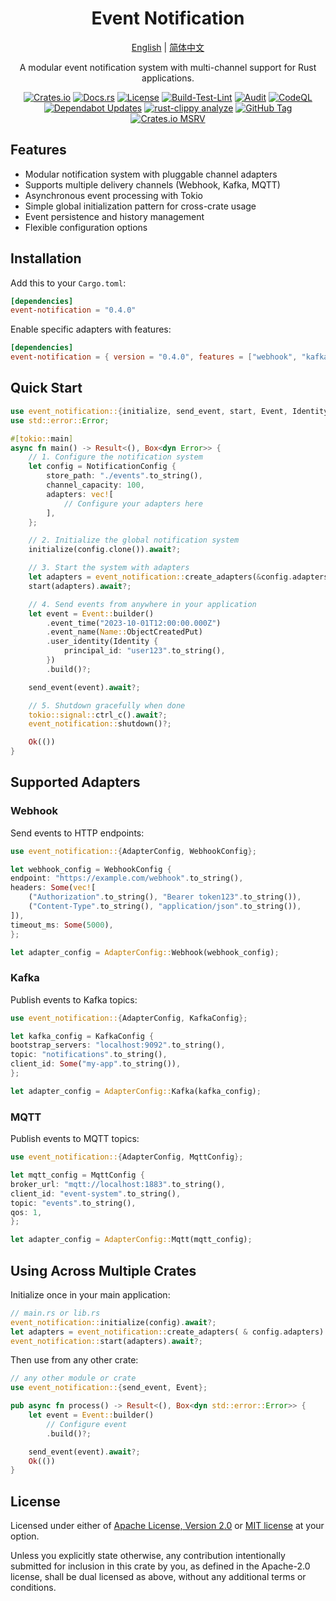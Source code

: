 <div align="center">
<h1> Event Notification</h1>

[English](./README.md) | [简体中文](./README-zh.md)

A modular event notification system with multi-channel support for Rust applications.

[![Crates.io](https://img.shields.io/crates/v/event-notification.svg)](https://crates.io/crates/event-notification)
[![Docs.rs](https://docs.rs/event-notification/badge.svg)](https://docs.rs/event-notification)
[![License](https://img.shields.io/badge/license-Apache%202.0%20or%20MIT-blue.svg)](LICENSE-APACHE)
[![Build-Test-Lint](https://github.com/houseme/event-notification/actions/workflows/rust.yml/badge.svg)](https://github.com/houseme/event-notification/actions/workflows/rust.yml)
[![Audit](https://github.com/houseme/event-notification/actions/workflows/audit.yml/badge.svg)](https://github.com/houseme/event-notification/actions/workflows/audit.yml)
[![CodeQL](https://github.com/houseme/event-notification/actions/workflows/github-code-scanning/codeql/badge.svg)](https://github.com/houseme/event-notification/actions/workflows/github-code-scanning/codeql)
[![Dependabot Updates](https://github.com/houseme/event-notification/actions/workflows/dependabot/dependabot-updates/badge.svg)](https://github.com/houseme/event-notification/actions/workflows/dependabot/dependabot-updates)
[![rust-clippy analyze](https://github.com/houseme/event-notification/actions/workflows/rust-clippy.yml/badge.svg)](https://github.com/houseme/event-notification/actions/workflows/rust-clippy.yml)
[![GitHub Tag](https://img.shields.io/github/v/tag/houseme/event-notification)](https://github.com/houseme/event-notification/tags)
[![Crates.io MSRV](https://img.shields.io/crates/msrv/event-notification)](https://github.com/houseme/event-notification)

</div>

## Features

- Modular notification system with pluggable channel adapters
- Supports multiple delivery channels (Webhook, Kafka, MQTT)
- Asynchronous event processing with Tokio
- Simple global initialization pattern for cross-crate usage
- Event persistence and history management
- Flexible configuration options

## Installation

Add this to your `Cargo.toml`:

```toml
[dependencies]
event-notification = "0.4.0"
```

Enable specific adapters with features:

```toml
[dependencies]
event-notification = { version = "0.4.0", features = ["webhook", "kafka", "mqtt"] }
```

## Quick Start

```rust
use event_notification::{initialize, send_event, start, Event, Identity, Name, NotificationConfig};
use std::error::Error;

#[tokio::main]
async fn main() -> Result<(), Box<dyn Error>> {
    // 1. Configure the notification system
    let config = NotificationConfig {
        store_path: "./events".to_string(),
        channel_capacity: 100,
        adapters: vec![
            // Configure your adapters here
        ],
    };

    // 2. Initialize the global notification system
    initialize(config.clone()).await?;

    // 3. Start the system with adapters
    let adapters = event_notification::create_adapters(&config.adapters)?;
    start(adapters).await?;

    // 4. Send events from anywhere in your application
    let event = Event::builder()
        .event_time("2023-10-01T12:00:00.000Z")
        .event_name(Name::ObjectCreatedPut)
        .user_identity(Identity {
            principal_id: "user123".to_string(),
        })
        .build()?;

    send_event(event).await?;

    // 5. Shutdown gracefully when done
    tokio::signal::ctrl_c().await?;
    event_notification::shutdown()?;

    Ok(())
}
```

## Supported Adapters

### Webhook

Send events to HTTP endpoints:

```rust
use event_notification::{AdapterConfig, WebhookConfig};

let webhook_config = WebhookConfig {
endpoint: "https://example.com/webhook".to_string(),
headers: Some(vec![
    ("Authorization".to_string(), "Bearer token123".to_string()),
    ("Content-Type".to_string(), "application/json".to_string()),
]),
timeout_ms: Some(5000),
};

let adapter_config = AdapterConfig::Webhook(webhook_config);
```

### Kafka

Publish events to Kafka topics:

```rust
use event_notification::{AdapterConfig, KafkaConfig};

let kafka_config = KafkaConfig {
bootstrap_servers: "localhost:9092".to_string(),
topic: "notifications".to_string(),
client_id: Some("my-app".to_string()),
};

let adapter_config = AdapterConfig::Kafka(kafka_config);
```

### MQTT

Publish events to MQTT topics:

```rust
use event_notification::{AdapterConfig, MqttConfig};

let mqtt_config = MqttConfig {
broker_url: "mqtt://localhost:1883".to_string(),
client_id: "event-system".to_string(),
topic: "events".to_string(),
qos: 1,
};

let adapter_config = AdapterConfig::Mqtt(mqtt_config);
```

## Using Across Multiple Crates

Initialize once in your main application:

```rust
// main.rs or lib.rs
event_notification::initialize(config).await?;
let adapters = event_notification::create_adapters( & config.adapters) ?;
event_notification::start(adapters).await?;
```

Then use from any other crate:

```rust
// any other module or crate
use event_notification::{send_event, Event};

pub async fn process() -> Result<(), Box<dyn std::error::Error>> {
    let event = Event::builder()
        // Configure event
        .build()?;

    send_event(event).await?;
    Ok(())
}
```

## License

Licensed under either of [Apache License, Version 2.0](LICENSE-APACHE) or [MIT license](LICENSE-MIT) at your option.

Unless you explicitly state otherwise, any contribution intentionally submitted for inclusion in this crate by you, as
defined in the Apache-2.0 license, shall be dual licensed as above, without any additional terms or conditions.